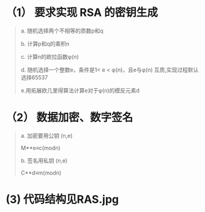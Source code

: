 # （1） 要求实现 RSA 的密钥生成

> a. 随机选择两个不相等的质数p和q
>
> b. 计算p和q的乘积n
>
> c. 计算n的欧拉函数φ(n)
>
> d. 随机选择一个整数e，条件是1< e < φ(n)，且e与φ(n) 互质,实现过程默认选择65537
>
> e.用拓展欧几里得算法计算e对于φ(n)的模反元素d



# （2） 数据加密、数字签名

> a. 加密要用公钥 (n,e)
>
> M**e≡c(modn)
>
> b.    签名用私钥 (n,e)
>
> C**d≡m(modn)


# (3) 代码结构见RAS.jpg
